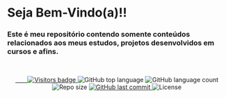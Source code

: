 # Seja Bem-Vindo(a)!!

### Este é meu repositório contendo somente conteúdos relacionados aos meus estudos, projetos desenvolvidos em cursos e afins.

<br/>

<p align="center">
  <a href="https://badges.pufler.dev">
    <img src="https://badges.pufler.dev/visits/W8jonas/estudos" alt="Visitors badge" />
  </a>
  
  <img alt="GitHub top language" src="https://img.shields.io/github/languages/top/W8jonas/estudos?style=flat-square">

  <img alt="GitHub language count" src="https://img.shields.io/github/languages/count/W8jonas/estudos?style=flat-square">

  <img alt="Repo size" src="https://img.shields.io/github/repo-size/W8jonas/estudos?style=flat-square">

  <a href="https://github.com/W8jonas/estudos/commits/master">
    <img alt="GitHub last commit" src="https://img.shields.io/github/last-commit/W8jonas/estudos?style=flat-square">
  </a>

  <img alt="License" src="https://img.shields.io/github/license/W8jonas/estudos?style=flat-square">
</p>
<br/>
